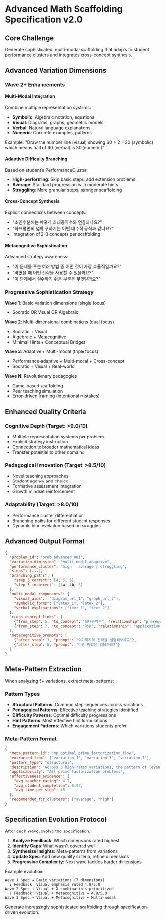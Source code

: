 # Advanced Math Scaffolding Specification v2.0

## Core Challenge
Generate sophisticated, multi-modal scaffolding that adapts to student performance clusters and integrates cross-concept synthesis.

## Advanced Variation Dimensions

### Wave 2+ Enhancements

#### Multi-Modal Integration
Combine multiple representation systems:
- **Symbolic**: Algebraic notation, equations
- **Visual**: Diagrams, graphs, geometric models  
- **Verbal**: Natural language explanations
- **Numeric**: Concrete examples, patterns

Example: "Draw the number line (visual) showing 60 ÷ 2 = 30 (symbolic) which means half of 60 (verbal) is 30 (numeric)"

#### Adaptive Difficulty Branching
Based on student's PerformanceCluster:
- **High-performing**: Skip basic steps, add extension problems
- **Average**: Standard progression with moderate hints
- **Struggling**: More granular steps, stronger scaffolding

#### Cross-Concept Synthesis
Explicit connections between concepts:
- "소인수분해는 어떻게 최대공약수와 연결되나요?"
- "좌표평면의 넓이 구하기는 어떤 대수적 공식과 같나요?"
- Integration of 2-3 concepts per scaffolding

#### Metacognitive Sophistication
Advanced strategy awareness:
- "이 문제를 푸는 여러 방법 중 어떤 것이 가장 효율적일까요?"
- "막혔을 때 어떤 전략을 사용할 수 있을까요?"
- "이 단계에서 실수하기 쉬운 부분은 무엇일까요?"

### Progressive Sophistication Strategy

**Wave 1**: Basic variation dimensions (single focus)
- Socratic OR Visual OR Algebraic

**Wave 2**: Multi-dimensional combinations (dual focus)
- Socratic + Visual
- Algebraic + Metacognitive  
- Minimal Hints + Conceptual Bridges

**Wave 3**: Adaptive + Multi-modal (triple focus)
- Performance-adaptive + Multi-modal + Cross-concept
- Socratic + Visual + Real-world

**Wave N**: Revolutionary pedagogies
- Game-based scaffolding
- Peer teaching simulation
- Error-driven learning (intentional mistakes)

## Enhanced Quality Criteria

### Cognitive Depth (Target: >9.0/10)
- Multiple representation systems per problem
- Explicit strategy instruction
- Connection to broader mathematical ideas
- Transfer potential to other domains

### Pedagogical Innovation (Target: >8.5/10)
- Novel teaching approaches
- Student agency and choice
- Formative assessment integration
- Growth mindset reinforcement

### Adaptability (Target: >8.0/10)
- Performance cluster differentiation
- Branching paths for different student responses
- Dynamic hint revelation based on struggles

## Advanced Output Format

```json
{
  "problem_id": "prob_advanced_001",
  "variation_dimension": "multi_modal_adaptive",
  "performance_cluster": "high | average | struggling",
  "steps": [...],
  "branching_paths": {
    "step_3_correct": [4, 5, 6],
    "step_3_incorrect": [4a, 4b, 5]
  },
  "multi_modal_components": {
    "visual_aids": ["diagram_url_1", "graph_url_2"],
    "symbolic_forms": ["latex_1", "latex_2"],
    "verbal_explanations": ["text_1", "text_2"]
  },
  "cross_concept_links": [
    {"from_step": 5, "to_concept": "최대공약수", "relationship": "prerequisite"},
    {"from_step": 7, "to_concept": "약수", "relationship": "application"}
  ],
  "metacognitive_prompts": [
    {"after_step": 3, "prompt": "여기까지의 전략을 설명해보세요"},
    {"after_step": 6, "prompt": "다른 방법은 없을까요?"}
  ]
}
```

## Meta-Pattern Extraction

When analyzing 5+ variations, extract meta-patterns:

### Pattern Types
- **Structural Patterns**: Common step sequences across variations
- **Pedagogical Patterns**: Effective teaching strategies identified
- **Difficulty Patterns**: Optimal difficulty progressions
- **Hint Patterns**: Most effective hint formulations
- **Engagement Patterns**: Which variations students prefer

### Meta-Pattern Format
```json
{
  "meta_pattern_id": "mp_optimal_prime_factorization_flow",
  "extracted_from": ["variation_1", "variation_3", "variation_7"],
  "pattern_type": "structural",
  "description": "Across 3 high-rated variations, the pattern of (even check → divide by 2 → repeat → prime check) scored 4.5+ average",
  "applicability": "All prime factorization problems",
  "effectiveness_evidence": {
    "avg_teacher_rating": 4.7,
    "avg_student_completion": 0.92,
    "avg_time_per_step": 45
  },
  "recommended_for_clusters": ["average", "high"]
}
```

## Specification Evolution Protocol

After each wave, evolve the specification:

1. **Analyze Feedback**: Which dimensions rated highest
2. **Identify Gaps**: What wasn't covered well
3. **Synthesize Insights**: Meta-patterns from variations
4. **Update Spec**: Add new quality criteria, refine dimensions
5. **Progressive Complexity**: Next wave tackles harder dimensions

Example evolution:
```
Wave 1 Spec → Basic variations (7 dimensions)
  ↓ Feedback: Visual emphasis rated 4.8/5.0
Wave 2 Spec → Visual + X combinations prioritized
  ↓ Feedback: Visual + Metacognitive = 4.9/5.0
Wave 3 Spec → Visual + Metacognitive + Multi-modal
```

Generate increasingly sophisticated scaffolding through specification-driven evolution.

